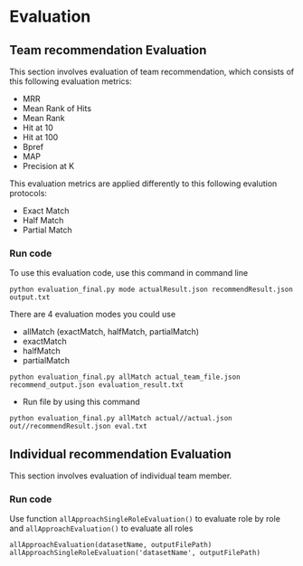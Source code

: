 # Evaluation

## Team recommendation Evaluation
This section involves evaluation of team recommendation, which consists of this following evaluation metrics:
* MRR
* Mean Rank of Hits
* Mean Rank
* Hit at 10
* Hit at 100
* Bpref
* MAP
* Precision at K

This evaluation metrics are applied differently to this following evalution protocols:
* Exact Match
* Half Match
* Partial Match


### Run code
To use this evaluation code, use this command in command line
```
python evaluation_final.py mode actualResult.json recommendResult.json output.txt

```
There are 4 evaluation modes you could use
* allMatch (exactMatch, halfMatch, partialMatch)
* exactMatch
* halfMatch
* partialMatch

```
python evaluation_final.py allMatch actual_team_file.json recommend_output.json evaluation_result.txt

```
* Run file by using this command
```
python evaluation_final.py allMatch actual//actual.json out//recommendResult.json eval.txt
```

## Individual recommendation Evaluation
This section involves evaluation of individual team member.

### Run code
Use function `allApproachSingleRoleEvaluation()` to evaluate role by role and `allApproachEvaluation()` to evaluate all roles
```
allApproachEvaluation(datasetName, outputFilePath)
allApproachSingleRoleEvaluation('datasetName', outputFilePath)
```